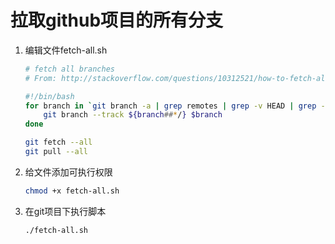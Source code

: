 # 拉取github项目的所有分支

<!-- more -->

1. 编辑文件fetch-all.sh
    ```bash
    # fetch all branches
    # From: http://stackoverflow.com/questions/10312521/how-to-fetch-all-git-branches

    #!/bin/bash
    for branch in `git branch -a | grep remotes | grep -v HEAD | grep -v master`; do
        git branch --track ${branch##*/} $branch
    done

    git fetch --all
    git pull --all
    ```
2. 给文件添加可执行权限
    ```bash
    chmod +x fetch-all.sh
    ```
3. 在git项目下执行脚本
    ```bash
    ./fetch-all.sh
    ```